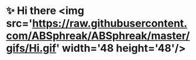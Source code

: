 # ✨ Hi there <img src='https://raw.githubusercontent.com/ABSphreak/ABSphreak/master/gifs/Hi.gif' width='48 height='48'/>

<!--
**rehamessameltagoury/rehamessameltagoury** is a ✨ _special_ ✨ repository because its `README.md` (this file) appears on your GitHub profile.

Here are some ideas to get you started:

- 🔭 I’m currently working on ...
- 🌱 I’m currently learning ...
- 👯 I’m looking to collaborate on ...
- 🤔 I’m looking for help with ...
- 💬 Ask me about ...
- 📫 How to reach me: ...
- 😄 Pronouns: ...
- ⚡ Fun fact: ...
-->
